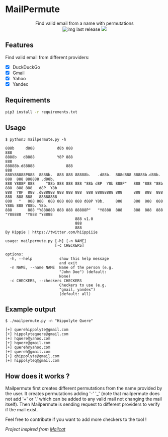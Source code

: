 # MailPermute
<p align="center">
  Find valid email from a name with permutations
  <br>
      <img alt="img last release" src="https://img.shields.io/github/v/release/hippiiee/MailPermute.svg?color=blue">
  <a href="https://twitter.com/intent/follow?screen_name=hiippiiie" title="Follow"><img src="https://img.shields.io/twitter/follow/hiippiiie?label=hiippiiie&style=social"></a>
  <br>
</p>

## Features
Find valid email from different providers:
  - [x] DuckDuckGo
  - [x] Gmail
  - [x] Yahoo
  - [x] Yandex

## Requirements

```bash
pip3 install -r requirements.txt
```

## Usage

```
$ python3 mailpermute.py -h

888b     d888          d8b 888                                                  888            
8888b   d8888          Y8P 888                                                  888            
88888b.d88888              888                                                  888            
888Y88888P888  8888b.  888 888 88888b.   .d88b.  888d888 88888b.d88b.  888  888 888888 .d88b.  
888 Y888P 888     "88b 888 888 888 "88b d8P  Y8b 888P"   888 "888 "88b 888  888 888   d8P  Y8b 
888  Y8P  888 .d888888 888 888 888  888 88888888 888     888  888  888 888  888 888   88888888 
888   "   888 888  888 888 888 888 d88P Y8b.     888     888  888  888 Y88b 888 Y88b. Y8b.     
888       888 "Y888888 888 888 88888P"   "Y8888  888     888  888  888  "Y88888  "Y888 "Y8888  
                               888 v1.0                                                       
                               888                                                             
                               888                                                             
By Hippie | https://twitter.com/hiippiiie

usage: mailpermute.py [-h] [-n NAME]
                      [-c CHECKERS]

options:
  -h, --help            show this help message
                        and exit
  -n NAME, --name NAME  Name of the person (e.g.
                        "John Doe") (default:
                        None)
  -c CHECKERS, --checkers CHECKERS
                        Checkers to use (e.g.
                        "gmail, yandex")
                        (default: all)
```

## Example output

```
$ ./mailpermute.py -n "Hippolyte Quere"

[+] querehippolyte@gmail.com
[+] hippolytequere@gmail.com
[+] hquere@yahoo.com
[+] hquere@gmail.com
[+] quereh@yahoo.com
[+] quereh@gmail.com
[+] qhippolyte@gmail.com
[+] hippolyteq@gmail.com

```

## How does it works ?

Mailpermute first creates different permutations from the name provided by the user. It creates permutations adding '-' '_' (note that mailpermute does not add '+' or '.' which can be added to any valid mail not changing the mail itself). Then Mailpermute is sending request to different providers to verify if the mail exist.

Feel free to contribute if you want to add more checkers to the tool !

*Project inspired from [Mailcat](https://github.com/sharsil/mailcat)*
